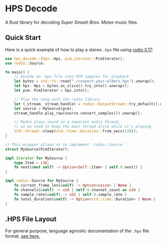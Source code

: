 # HPS Decode

A Rust library for decoding _Super Smash Bros. Melee_ music files.

## Quick Start

Here is a quick example of how to play a stereo `.hps` file using [rodio 0.17](https://docs.rs/rodio/0.17.1/rodio/index.html):

```rs
use hps_decode::{hps::Hps, pcm_iterator::PcmIterator};
use rodio::Source;

fn main() {
    // Decode an .hps file into PCM samples for playback
    let bytes = std::fs::read("./respect-your-elders.hps").unwrap();
    let hps: Hps = bytes.as_slice().try_into().unwrap();
    let pcm: PcmIterator = hps.into();

    // Play the song with the rodio library
    let (_stream, stream_handle) = rodio::OutputStream::try_default().unwrap();
    let source = MySource(pcm);
    stream_handle.play_raw(source.convert_samples()).unwrap();

    // Rodio plays sound in a separate audio thread,
    // so we need to keep the main thread alive while it's playing.
    std::thread::sleep(std::time::Duration::from_secs(120));
}

// This wrapper allows us to implement `rodio::Source`
struct MySource(PcmIterator);

impl Iterator for MySource {
    type Item = i16;
    fn next(&mut self) -> Option<Self::Item> { self.0.next() }
}

impl rodio::Source for MySource {
    fn current_frame_len(&self) -> Option<usize> { None }
    fn channels(&self) -> u16 { self.0.channel_count as u16 }
    fn sample_rate(&self) -> u32 { self.0.sample_rate }
    fn total_duration(&self) -> Option<std::time::Duration> { None }
}
```

## .HPS File Layout

For general purpose, language agnostic documentation of the `.hps` file format,
[see here.](https://github.com/DarylPinto/hps_decode/blob/main/HPS-LAYOUT.md)
